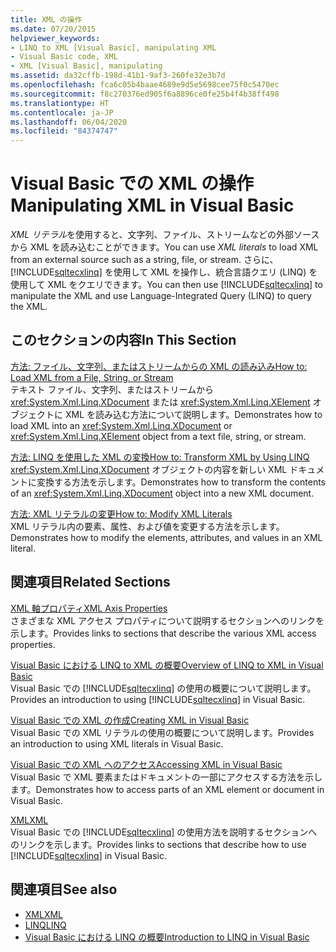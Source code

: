 ```yaml
---
title: XML の操作
ms.date: 07/20/2015
helpviewer_keywords:
- LINQ to XML [Visual Basic], manipulating XML
- Visual Basic code, XML
- XML [Visual Basic], manipulating
ms.assetid: da32cffb-198d-41b1-9af3-260fe32e3b7d
ms.openlocfilehash: fca6c05b4baae4689e9d5e5698cee75f0c5470ec
ms.sourcegitcommit: f8c270376ed905f6a8896ce0fe25b4f4b38ff498
ms.translationtype: HT
ms.contentlocale: ja-JP
ms.lasthandoff: 06/04/2020
ms.locfileid: "84374747"
---
```

# <a name="manipulating-xml-in-visual-basic"></a><span data-ttu-id="582f4-102">Visual Basic での XML の操作</span><span class="sxs-lookup"><span data-stu-id="582f4-102">Manipulating XML in Visual Basic</span></span>
<span data-ttu-id="582f4-103">*XML リテラル*を使用すると、文字列、ファイル、ストリームなどの外部ソースから XML を読み込むことができます。</span><span class="sxs-lookup"><span data-stu-id="582f4-103">You can use *XML literals* to load XML from an external source such as a string, file, or stream.</span></span> <span data-ttu-id="582f4-104">さらに、[!INCLUDE[sqltecxlinq](~/includes/sqltecxlinq-md.md)] を使用して XML を操作し、統合言語クエリ (LINQ) を使用して XML をクエリできます。</span><span class="sxs-lookup"><span data-stu-id="582f4-104">You can then use [!INCLUDE[sqltecxlinq](~/includes/sqltecxlinq-md.md)] to manipulate the XML and use Language-Integrated Query (LINQ) to query the XML.</span></span>  
  
## <a name="in-this-section"></a><span data-ttu-id="582f4-105">このセクションの内容</span><span class="sxs-lookup"><span data-stu-id="582f4-105">In This Section</span></span>  
 [<span data-ttu-id="582f4-106">方法: ファイル、文字列、またはストリームからの XML の読み込み</span><span class="sxs-lookup"><span data-stu-id="582f4-106">How to: Load XML from a File, String, or Stream</span></span>](how-to-load-xml-from-a-file-string-or-stream.md)  
 <span data-ttu-id="582f4-107">テキスト ファイル、文字列、またはストリームから <xref:System.Xml.Linq.XDocument> または <xref:System.Xml.Linq.XElement> オブジェクトに XML を読み込む方法について説明します。</span><span class="sxs-lookup"><span data-stu-id="582f4-107">Demonstrates how to load XML into an <xref:System.Xml.Linq.XDocument> or <xref:System.Xml.Linq.XElement> object from a text file, string, or stream.</span></span>  
  
 [<span data-ttu-id="582f4-108">方法: LINQ を使用した XML の変換</span><span class="sxs-lookup"><span data-stu-id="582f4-108">How to: Transform XML by Using LINQ</span></span>](how-to-transform-xml-by-using-linq.md)  
 <span data-ttu-id="582f4-109"><xref:System.Xml.Linq.XDocument> オブジェクトの内容を新しい XML ドキュメントに変換する方法を示します。</span><span class="sxs-lookup"><span data-stu-id="582f4-109">Demonstrates how to transform the contents of an <xref:System.Xml.Linq.XDocument> object into a new XML document.</span></span>  
  
 [<span data-ttu-id="582f4-110">方法: XML リテラルの変更</span><span class="sxs-lookup"><span data-stu-id="582f4-110">How to: Modify XML Literals</span></span>](how-to-modify-xml-literals.md)  
 <span data-ttu-id="582f4-111">XML リテラル内の要素、属性、および値を変更する方法を示します。</span><span class="sxs-lookup"><span data-stu-id="582f4-111">Demonstrates how to modify the elements, attributes, and values in an XML literal.</span></span>  
  
## <a name="related-sections"></a><span data-ttu-id="582f4-112">関連項目</span><span class="sxs-lookup"><span data-stu-id="582f4-112">Related Sections</span></span>  
 [<span data-ttu-id="582f4-113">XML 軸プロパティ</span><span class="sxs-lookup"><span data-stu-id="582f4-113">XML Axis Properties</span></span>](../../../language-reference/xml-axis/index.md)  
 <span data-ttu-id="582f4-114">さまざまな XML アクセス プロパティについて説明するセクションへのリンクを示します。</span><span class="sxs-lookup"><span data-stu-id="582f4-114">Provides links to sections that describe the various XML access properties.</span></span>  
  
 [<span data-ttu-id="582f4-115">Visual Basic における LINQ to XML の概要</span><span class="sxs-lookup"><span data-stu-id="582f4-115">Overview of LINQ to XML in Visual Basic</span></span>](overview-of-linq-to-xml.md)  
 <span data-ttu-id="582f4-116">Visual Basic での [!INCLUDE[sqltecxlinq](~/includes/sqltecxlinq-md.md)] の使用の概要について説明します。</span><span class="sxs-lookup"><span data-stu-id="582f4-116">Provides an introduction to using [!INCLUDE[sqltecxlinq](~/includes/sqltecxlinq-md.md)] in Visual Basic.</span></span>  
  
 [<span data-ttu-id="582f4-117">Visual Basic での XML の作成</span><span class="sxs-lookup"><span data-stu-id="582f4-117">Creating XML in Visual Basic</span></span>](creating-xml.md)  
 <span data-ttu-id="582f4-118">Visual Basic での XML リテラルの使用の概要について説明します。</span><span class="sxs-lookup"><span data-stu-id="582f4-118">Provides an introduction to using XML literals in Visual Basic.</span></span>  
  
 [<span data-ttu-id="582f4-119">Visual Basic での XML へのアクセス</span><span class="sxs-lookup"><span data-stu-id="582f4-119">Accessing XML in Visual Basic</span></span>](accessing-xml.md)  
 <span data-ttu-id="582f4-120">Visual Basic で XML 要素またはドキュメントの一部にアクセスする方法を示します。</span><span class="sxs-lookup"><span data-stu-id="582f4-120">Demonstrates how to access parts of an XML element or document in Visual Basic.</span></span>  
  
 [<span data-ttu-id="582f4-121">XML</span><span class="sxs-lookup"><span data-stu-id="582f4-121">XML</span></span>](index.md)  
 <span data-ttu-id="582f4-122">Visual Basic での [!INCLUDE[sqltecxlinq](~/includes/sqltecxlinq-md.md)] の使用方法を説明するセクションへのリンクを示します。</span><span class="sxs-lookup"><span data-stu-id="582f4-122">Provides links to sections that describe how to use [!INCLUDE[sqltecxlinq](~/includes/sqltecxlinq-md.md)] in Visual Basic.</span></span>  
  
## <a name="see-also"></a><span data-ttu-id="582f4-123">関連項目</span><span class="sxs-lookup"><span data-stu-id="582f4-123">See also</span></span>

- [<span data-ttu-id="582f4-124">XML</span><span class="sxs-lookup"><span data-stu-id="582f4-124">XML</span></span>](index.md)
- [<span data-ttu-id="582f4-125">LINQ</span><span class="sxs-lookup"><span data-stu-id="582f4-125">LINQ</span></span>](../linq/index.md)
- [<span data-ttu-id="582f4-126">Visual Basic における LINQ の概要</span><span class="sxs-lookup"><span data-stu-id="582f4-126">Introduction to LINQ in Visual Basic</span></span>](../linq/introduction-to-linq.md)
